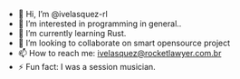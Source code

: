 - 👋 Hi, I’m @ivelasquez-rl
- 👀 I’m interested in programming in general..
- 🌱 I’m currently learning Rust.
- 💞️ I’m looking to collaborate on smart opensource project
- 📫 How to reach me: ivelasquez@rocketlawyer.com.br
- ⚡ Fun fact: I was a session musician.

<!---
ivelasquez-rl/ivelasquez-rl is a ✨ special ✨ repository because its `README.md` (this file) appears on your GitHub profile.
You can click the Preview link to take a look at your changes.
--->
